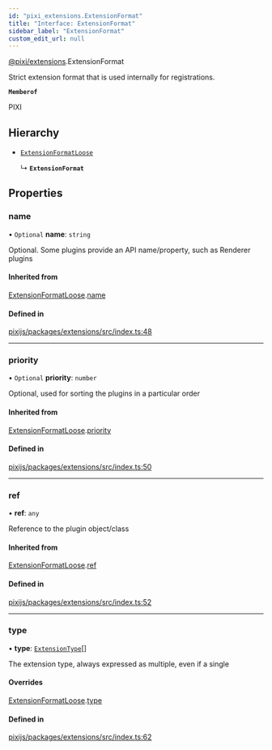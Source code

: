```yaml
---
id: "pixi_extensions.ExtensionFormat"
title: "Interface: ExtensionFormat"
sidebar_label: "ExtensionFormat"
custom_edit_url: null
---
```


[@pixi/extensions](../modules/pixi_extensions.md).ExtensionFormat

Strict extension format that is used internally for registrations.

**`Memberof`**

PIXI

## Hierarchy

- [`ExtensionFormatLoose`](pixi_extensions.ExtensionFormatLoose.md)

  ↳ **`ExtensionFormat`**

## Properties

### name

• `Optional` **name**: `string`

Optional. Some plugins provide an API name/property, such as Renderer plugins

#### Inherited from

[ExtensionFormatLoose](pixi_extensions.ExtensionFormatLoose.md).[name](pixi_extensions.ExtensionFormatLoose.md#name)

#### Defined in

[pixijs/packages/extensions/src/index.ts:48](https://github.com/pixijs/pixijs/blob/2194fe5c5/packages/extensions/src/index.ts#L48)

___

### priority

• `Optional` **priority**: `number`

Optional, used for sorting the plugins in a particular order

#### Inherited from

[ExtensionFormatLoose](pixi_extensions.ExtensionFormatLoose.md).[priority](pixi_extensions.ExtensionFormatLoose.md#priority)

#### Defined in

[pixijs/packages/extensions/src/index.ts:50](https://github.com/pixijs/pixijs/blob/2194fe5c5/packages/extensions/src/index.ts#L50)

___

### ref

• **ref**: `any`

Reference to the plugin object/class

#### Inherited from

[ExtensionFormatLoose](pixi_extensions.ExtensionFormatLoose.md).[ref](pixi_extensions.ExtensionFormatLoose.md#ref)

#### Defined in

[pixijs/packages/extensions/src/index.ts:52](https://github.com/pixijs/pixijs/blob/2194fe5c5/packages/extensions/src/index.ts#L52)

___

### type

• **type**: [`ExtensionType`](../enums/pixi_extensions.ExtensionType.md)[]

The extension type, always expressed as multiple, even if a single

#### Overrides

[ExtensionFormatLoose](pixi_extensions.ExtensionFormatLoose.md).[type](pixi_extensions.ExtensionFormatLoose.md#type)

#### Defined in

[pixijs/packages/extensions/src/index.ts:62](https://github.com/pixijs/pixijs/blob/2194fe5c5/packages/extensions/src/index.ts#L62)
